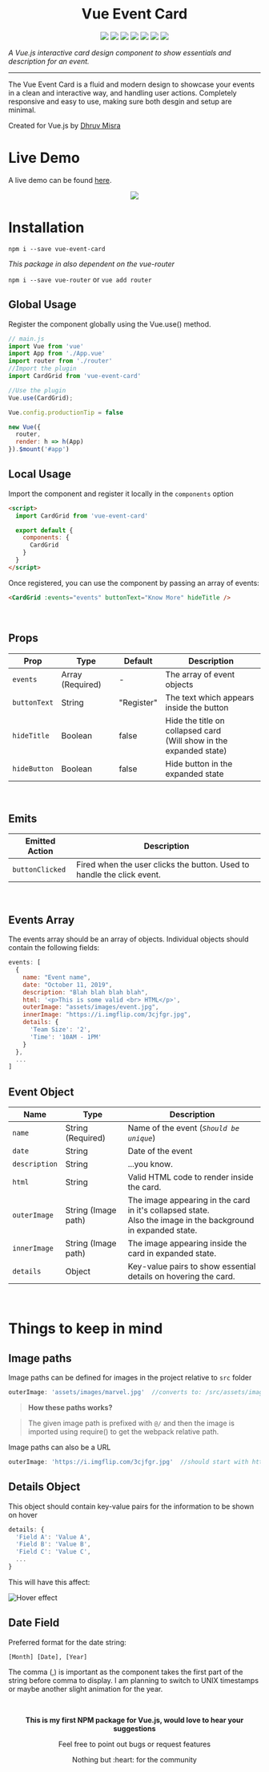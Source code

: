 <h1 align="center">Vue Event Card</h1>

<p align="center">
  <img src="https://img.shields.io/badge/made%20by-dhruvmisra-blue.svg" >

  <img src="https://img.shields.io/npm/v/vue-event-card">

  <img src="https://badges.frapsoft.com/os/v1/open-source.svg?v=103" >
  
  <img src="https://img.shields.io/github/stars/silent-lad/Vue2BaremetricsCalendar.svg?style=flat">

  <img src="https://img.shields.io/github/languages/top/dhruvmisra/vue-event-card.svg">

  <img src="https://img.shields.io/github/issues/dhruvmisra/vue-event-card.svg">

  <img src="https://img.shields.io/badge/PRs-welcome-brightgreen.svg?style=flat">
</p>

_A Vue.js interactive card design component to show essentials and description for an event._

---

The Vue Event Card is a fluid and modern design to showcase your events in a clean and interactive way, and handling user actions.
Completely responsive and easy to use, making sure both desgin and setup are minimal.

Created for Vue.js by [Dhruv Misra](https://github.com/dhruvmisra)

# Live Demo
A live demo can be found [here](https://dhruvmisra.github.io/vue-event-card/).

<p align="center">
  <img src="https://media.giphy.com/media/jO18cveEuJIJLBFyxK/giphy.gif">
</p>

# Installation
`npm i --save vue-event-card`

_This package in also dependent on the vue-router_

`npm i --save vue-router` or `vue add router`

## Global Usage
Register the component globally using the Vue.use() method.

```js
// main.js
import Vue from 'vue'
import App from './App.vue'
import router from './router'
//Import the plugin
import CardGrid from 'vue-event-card'

//Use the plugin
Vue.use(CardGrid);

Vue.config.productionTip = false

new Vue({
  router,
  render: h => h(App)
}).$mount('#app')
```

## Local Usage
Import the component and register it locally in the `components` option

```html
<script>
  import CardGrid from 'vue-event-card'

  export default {
    components: {
      CardGrid
    }
  }
</script>
```

Once registered, you can use the component by passing an array of events:

```html
<CardGrid :events="events" buttonText="Know More" hideTitle />
```

<br>

## Props
| Prop         	| Type             	| Default    	| Description                                                             	|
|--------------	|------------------	|------------	|-------------------------------------------------------------------------	|
| `events`     	| Array (Required) 	| -          	| The array of event objects                                              	|
| `buttonText` 	| String           	| "Register" 	| The text which appears inside the button                                	|
| `hideTitle`  	| Boolean          	| false      	| Hide the title on collapsed card <br> (Will show in the expanded state) 	|
| `hideButton` 	| Boolean          	| false      	| Hide button in the expanded state                                       	|

<br>

## Emits
| Emitted Action  	| Description                                                            	|
|-----------------	|------------------------------------------------------------------------	|
| `buttonClicked` 	| Fired when the user clicks the button. Used to handle the click event. 	|

<br>

## Events Array
The events array should be an array of objects. Individual objects should contain the following fields:

```js
events: [
  {
    name: "Event name",
    date: "October 11, 2019",
    description: "Blah blah blah blah",
    html: '<p>This is some valid <br> HTML</p>',
    outerImage: "assets/images/event.jpg",
    innerImage: "https://i.imgflip.com/3cjfgr.jpg",
    details: {
      'Team Size': '2',
      'Time': '10AM - 1PM'
    }
  },
  ...
]
```

## Event Object
| Name          	| Type                	| Description                                                                                                       	|
|---------------	|---------------------	|-------------------------------------------------------------------------------------------------------------------	|
| `name`        	| String (Required)   	| Name of the event (_`Should be unique`_)                                                                          	|
| `date`        	| String              	| Date of the event                                                                                                 	|
| `description` 	| String              	| ...you know.                                                                              	|
| `html`        	| String              	| Valid HTML code to render inside the card.                                                                        	|
| `outerImage`  	| String (Image path) 	| The image appearing in the card in it's collapsed state. <br> Also the image in the background in expanded state. 	|
| `innerImage`  	| String (Image path) 	| The image appearing inside the card in expanded state.                                                            	|
| `details`     	| Object              	| Key-value pairs to show essential details on hovering the card.                                                   	|               

<br>

# Things to keep in mind

## Image paths
Image paths can be defined for images in the project relative to `src` folder

```js
outerImage: 'assets/images/marvel.jpg'  //converts to: /src/assets/images/marvel.jpg
```
> **How these paths works?**

> The given image path is prefixed with `@/` and then the image is imported using require() to get the webpack relative path.

Image paths can also be a URL
```js
outerImage: 'https://i.imgflip.com/3cjfgr.jpg'  //should start with https:// or http://
```

## Details Object
This object should contain key-value pairs for the information to be shown on hover
```js
details: {
  'Field A': 'Value A',
  'Field B': 'Value B',
  'Field C': 'Value C',
  ...
}
```

This will have this affect:

![Hover effect](https://media.giphy.com/media/MZXDWBbmbtp3HaARWG/giphy.gif)

## Date Field
Preferred format for the date string:

`[Month] [Date], [Year]`

The comma (,) is important as the component takes the first part of the string before comma to display. I am planning to switch to UNIX timestamps or maybe another slight animation for the year.

<br>

<p align="center"> 
  <b>This is my first NPM package for Vue.js, would love to hear your suggestions</b>
</p>

<p align="center"> 
  Feel free to point out bugs or request features
</p>

<p align="center"> 
  Nothing but :heart: for the community
</p>
